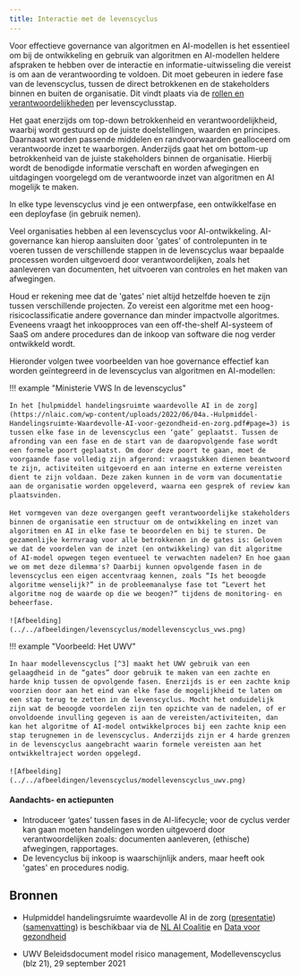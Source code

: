 ```yaml
---
title: Interactie met de levenscyclus
---
```


Voor effectieve governance van algoritmen en AI-modellen is het essentieel om bij de ontwikkeling en gebruik van algoritmen en AI-modellen heldere afspraken te hebben over de interactie en informatie-uitwisseling die vereist is om aan de verantwoording te voldoen. Dit moet gebeuren in iedere fase van de levenscyclus, tussen de direct betrokkenen en de stakeholders binnen en buiten de organisatie. Dit vindt plaats via de [rollen en verantwoordelijkheden](rollen-en-verantwoordelijkheden.md) per levenscyclusstap.

Het gaat enerzijds om top-down betrokkenheid en verantwoordelijkheid, waarbij wordt gestuurd op de juiste doelstellingen, waarden en principes. Daarnaast worden passende middelen en randvoorwaarden gealloceerd om verantwoorde inzet te waarborgen. Anderzijds gaat het om bottom-up betrokkenheid van de juiste stakeholders binnen de organisatie. Hierbij wordt de benodigde informatie verschaft en worden afwegingen en uitdagingen voorgelegd om de verantwoorde inzet van algoritmen en AI mogelijk te maken.

In elke type levenscyclus vind je een ontwerpfase, een ontwikkelfase en een deployfase (in gebruik nemen).

Veel organisaties hebben al een levenscyclus voor AI-ontwikkeling. AI-governance kan hierop aansluiten door 'gates' of controlepunten in te voeren tussen de verschillende stappen in de levenscyclus waar bepaalde processen worden uitgevoerd door verantwoordelijken, zoals het aanleveren van documenten, het uitvoeren van controles en het maken van afwegingen. 

Houd er rekening mee dat de 'gates' niet altijd hetzelfde hoeven te zijn tussen verschillende projecten. Zo vereist een algoritme met een hoog-risicoclassificatie andere governance dan minder impactvolle algoritmes. Eveneens vraagt het inkoopproces van een off-the-shelf AI-systeem of SaaS om andere procedures dan de inkoop van software die nog verder ontwikkeld wordt.

Hieronder volgen twee voorbeelden van hoe governance effectief kan worden geïntegreerd in de levenscyclus van algoritmen en AI-modellen:

!!! example "Ministerie VWS In de levenscyclus"

    In het [hulpmiddel handelingsruimte waardevolle AI in de zorg](https://nlaic.com/wp-content/uploads/2022/06/04a.-Hulpmiddel-Handelingsruimte-Waardevolle-AI-voor-gezondheid-en-zorg.pdf#page=3) is tussen elke fase in de levenscyclus een ‘gate’ geplaatst. Tussen de afronding van een fase en de start van de daaropvolgende fase wordt een formele poort geplaatst. Om door deze poort te gaan, moet de voorgaande fase volledig zijn afgerond: vraagstukken dienen beantwoord te zijn, activiteiten uitgevoerd en aan interne en externe vereisten dient te zijn voldaan. Deze zaken kunnen in de vorm van documentatie aan de organisatie worden opgeleverd, waarna een gesprek of review kan plaatsvinden.

    Het vormgeven van deze overgangen geeft verantwoordelijke stakeholders binnen de organisatie een structuur om de ontwikkeling en inzet van algoritmen en AI in elke fase te beoordelen en bij te sturen. De gezamenlijke kernvraag voor alle betrokkenen in de gates is: Geloven we dat de voordelen van de inzet (en ontwikkeling) van dit algoritme of AI-model opwegen tegen eventueel te verwachten nadelen? En hoe gaan we om met deze dilemma's? Daarbij kunnen opvolgende fasen in de levenscyclus een eigen accentvraag kennen, zoals “Is het beoogde algoritme wenselijk?” in de probleemanalyse fase tot “Levert het algoritme nog de waarde op die we beogen?” tijdens de monitoring- en beheerfase.

    ![Afbeelding](../../afbeeldingen/levenscyclus/modellevenscyclus_vws.png)

!!! example "Voorbeeld: Het UWV" 

    In haar modellevenscyclus [^3] maakt het UWV gebruik van een gelaagdheid in de “gates” door gebruik te maken van een zachte en harde knip tussen de opvolgende fasen. Enerzijds is er een zachte knip voorzien door aan het eind van elke fase de mogelijkheid te laten om een stap terug te zetten in de levenscyclus. Mocht het onduidelijk zijn wat de beoogde voordelen zijn ten opzichte van de nadelen, of er onvoldoende invulling gegeven is aan de vereisten/activiteiten, dan kan het algoritme of AI-model ontwikkelproces bij een zachte knip een stap terugnemen in de levenscyclus. Anderzijds zijn er 4 harde grenzen in de levenscyclus aangebracht waarin formele vereisten aan het ontwikkeltraject worden opgelegd.

    ![Afbeelding](../../afbeeldingen/levenscyclus/modellevenscyclus_uwv.png)
 
#### Aandachts- en actiepunten
- Introduceer ‘gates’ tussen fases in de AI-lifecycle; voor de cyclus verder kan gaan moeten handelingen worden uitgevoerd door verantwoordelijken zoals: documenten aanleveren, (ethische) afwegingen, rapportages.
- De levencyclus bij inkoop is waarschijnlijk anders, maar heeft ook 'gates' en procedures nodig.

 
## Bronnen

- Hulpmiddel handelingsruimte waardevolle AI in de zorg ([presentatie](https://nlaic.com/wp-content/uploads/2022/06/04a.-Hulpmiddel-Handelingsruimte-Waardevolle-AI-voor-gezondheid-en-zorg.pdf))([samenvatting](https://nlaic.com/wp-content/uploads/2022/08/NLAIC_AI-Lifecycle-management-in-de-zorg-samenvatting_V1.2.pdf)) is beschikbaar via de [NL AI Coalitie](https://nlaic.com/toepassingsgebied/gezondheid-en-zorg/) en [Data voor gezondheid](https://www.datavoorgezondheid.nl/wegwijzer-ai-in-de-zorg/documenten/publicaties/2021/07/15/hulpmiddel-handelingsruimte-waardevolle-ai-voor-gezondheid)

- UWV Beleidsdocument model risico management, Modellevenscyclus (blz 21), 29 september 2021






